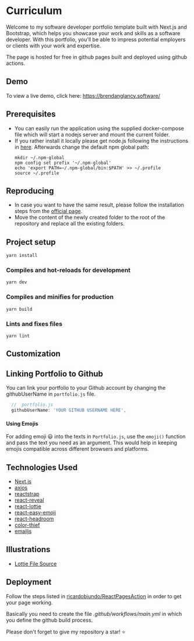 # Curriculum
Welcome to my software developer portfolio template built with Next.js and Bootstrap, which helps you showcase your work and skills as a software developer. With this portfolio, you'll be able to impress potential employers or clients with your work and expertise.

The page is hosted for free in github pages built and deployed using github actions.

## Demo
To view a live demo, click here: https://brendanglancy.software/

## Prerequisites
* You can easily run the application using the supplied docker-compose file which will start a nodejs server and mount the current folder. 
* If you rather install it locally please get node.js following the instructions in [here](https://github.com/nodesource/distributions/blob/master/README.md). Afterwards change the default npm global path:
    ```
    mkdir ~/.npm-global
    npm config set prefix '~/.npm-global'
    echo 'export PATH=~/.npm-global/bin:$PATH' >> ~/.profile
    source ~/.profile
    ```

## Reproducing
* In case you want to have the same result, please follow the installation steps from the [official page](https://nextjs.org/docs/getting-started/installation).
* Move the content of the newly created folder to the root of the repository and replace all the existing folders.

## Project setup
```
yarn install
```

### Compiles and hot-reloads for development
```
yarn dev
```

### Compiles and minifies for production
```
yarn build
```

### Lints and fixes files
```
yarn lint
```

## Customization

## Linking Portfolio to Github
You can link your portfolio to your Github account by changing the githubUserName in `portfolio.js` file.

```javascript
  //  portfolio.js
  githubUserName: 'YOUR GITHUB USERNAME HERE',
```

#### Using Emojis
For adding emoji 😃 into the texts in `Portfolio.js`, use the `emoji()` function and pass the text you need as an argument. This would help in keeping emojis compatible across different browsers and platforms.

## Technologies Used
-   [Next.js](https://nextjs.org/)
-   [axios](https://www.npmjs.com/package/axios)
-   [reactstrap](https://reactstrap.github.io/)
-   [react-reveal](https://www.react-reveal.com/)
-   [react-lottie](https://www.npmjs.com/package/react-lottie)
-   [react-easy-emoji](https://github.com/appfigures/react-easy-emoji)
-   [react-headroom](https://github.com/KyleAMathews/react-headroom)
-   [color-thief](https://github.com/lokesh/color-thief)
-   [emailjs](https://www.emailjs.com/)

## Illustrations
-   [Lottie File Source](https://lottiefiles.com)

## Deployment
Follow the steps listed in [ricardobiundo/ReactPagesAction](https://github.com/ricardobiundo/ReactPagesAction) in order to get your page working.

Basically you need to create the file *.github/workflows/main.yml* in which you define the github build process.

Please don't forget to give my repository a star! ⭐️
